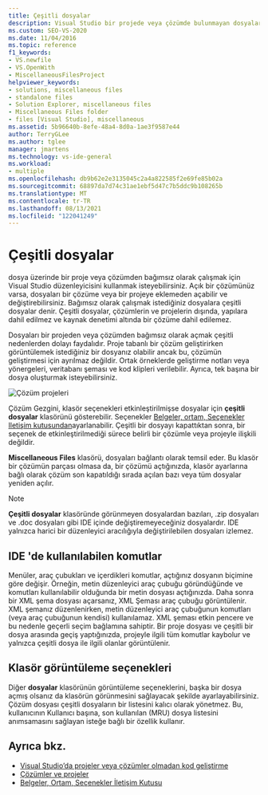 ```yaml
---
title: Çeşitli dosyalar
description: Visual Studio bir projede veya çözümde bulunmayan dosyalar üzerinde nasıl çalışacağınızı öğrenin.
ms.custom: SEO-VS-2020
ms.date: 11/04/2016
ms.topic: reference
f1_keywords:
- VS.newfile
- VS.OpenWith
- MiscellaneousFilesProject
helpviewer_keywords:
- solutions, miscellaneous files
- standalone files
- Solution Explorer, miscellaneous files
- Miscellaneous Files folder
- files [Visual Studio], miscellaneous
ms.assetid: 5b96640b-8efe-48a4-8d0a-1ae3f9587e44
author: TerryGLee
ms.author: tglee
manager: jmartens
ms.technology: vs-ide-general
ms.workload:
- multiple
ms.openlocfilehash: db9b62e2e3135045c2a4a822585f2e69fe85b02a
ms.sourcegitcommit: 68897da7d74c31ae1ebf5d47c7b5ddc9b108265b
ms.translationtype: MT
ms.contentlocale: tr-TR
ms.lasthandoff: 08/13/2021
ms.locfileid: "122041249"
---
```

# <a name="miscellaneous-files"></a>Çeşitli dosyalar

dosya üzerinde bir proje veya çözümden bağımsız olarak çalışmak için Visual Studio düzenleyicisini kullanmak isteyebilirsiniz. Açık bir çözümünüz varsa, dosyaları bir çözüme veya bir projeye eklemeden açabilir ve değiştirebilirsiniz. Bağımsız olarak çalışmak istediğiniz dosyalara çeşitli dosyalar denir. Çeşitli dosyalar, çözümlerin ve projelerin dışında, yapılara dahil edilmez ve kaynak denetimi altında bir çözüme dahil edilemez.

Dosyaları bir projeden veya çözümden bağımsız olarak açmak çeşitli nedenlerden dolayı faydalıdır. Proje tabanlı bir çözüm geliştirirken görüntülemek istediğiniz bir dosyanız olabilir ancak bu, çözümün geliştirmesi için ayrılmaz değildir. Ortak örneklerde geliştirme notları veya yönergeleri, veritabanı şeması ve kod klipleri verilebilir. Ayrıca, tek başına bir dosya oluşturmak isteyebilirsiniz.

![Çözüm projeleri](../../ide/reference/media/projects_solutions_misc.gif)

Çözüm Gezgini, klasör seçenekleri etkinleştirilmişse dosyalar için **çeşitli dosyalar** klasörünü gösterebilir. Seçenekler [Belgeler, ortam, Seçenekler Iletişim kutusundan](../../ide/reference/documents-environment-options-dialog-box.md)ayarlanabilir. Çeşitli bir dosyayı kapattıktan sonra, bir seçenek de etkinleştirilmediği sürece belirli bir çözümle veya projeyle ilişkili değildir.

**Miscellaneous Files** klasörü, dosyaları bağlantı olarak temsil eder. Bu klasör bir çözümün parçası olmasa da, bir çözümü açtığınızda, klasör ayarlarına bağlı olarak çözüm son kapatıldığı sırada açılan bazı veya tüm dosyalar yeniden açılır.

> [!NOTE]
> **Çeşitli dosyalar** klasöründe görünmeyen dosyalardan bazıları, .zip dosyaları ve .doc dosyaları gibi IDE içinde değiştiremeyeceğiniz dosyalardır. IDE yalnızca harici bir düzenleyici aracılığıyla değiştirilebilen dosyaları izlemez.

## <a name="commands-available-in-the-ide"></a>IDE 'de kullanılabilen komutlar

Menüler, araç çubukları ve içerdikleri komutlar, açtığınız dosyanın biçimine göre değişir. Örneğin, metin düzenleyici araç çubuğu göründüğünde ve komutları kullanılabilir olduğunda bir metin dosyası açtığınızda. Daha sonra bir XML şema dosyası açarsanız, XML Şeması araç çubuğu görüntülenir. XML şemanız düzenlenirken, metin düzenleyici araç çubuğunun komutları (veya araç çubuğunun kendisi) kullanılamaz. XML şeması etkin pencere ve bu nedenle geçerli seçim bağlamına sahiptir. Bir proje dosyası ve çeşitli bir dosya arasında geçiş yaptığınızda, projeyle ilgili tüm komutlar kaybolur ve yalnızca çeşitli dosya ile ilgili olanlar görüntülenir.

## <a name="folder-display-options"></a>Klasör görüntüleme seçenekleri

Diğer **dosyalar** klasörünün görüntüleme seçeneklerini, başka bir dosya açmış olsanız da klasörün görünmesini sağlayacak şekilde ayarlayabilirsiniz. Çözüm dosyası çeşitli dosyaların bir listesini kalıcı olarak yönetmez. Bu, kullanıcının Kullanıcı başına, son kullanılan (MRU) dosya listesini anımsamasını sağlayan isteğe bağlı bir özellik kullanır.

## <a name="see-also"></a>Ayrıca bkz.

- [Visual Studio’da projeler veya çözümler olmadan kod geliştirme](../develop-code-in-visual-studio-without-projects-or-solutions.md)
- [Çözümler ve projeler](../../ide/solutions-and-projects-in-visual-studio.md)
- [Belgeler, Ortam, Seçenekler İletişim Kutusu](../../ide/reference/documents-environment-options-dialog-box.md)
